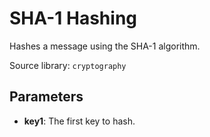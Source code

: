 # SHA-1 Hashing

Hashes a message using the SHA-1 algorithm.

Source library: `cryptography`

## Parameters

- **key1**: The first key to hash.